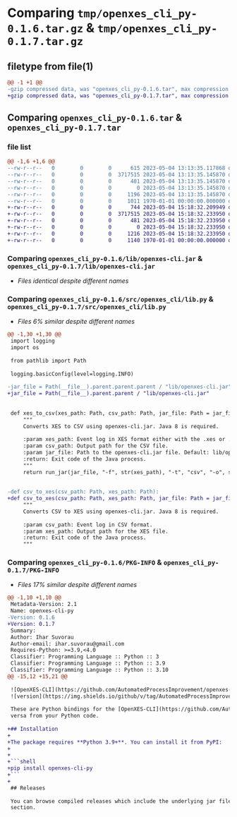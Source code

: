 # Comparing `tmp/openxes_cli_py-0.1.6.tar.gz` & `tmp/openxes_cli_py-0.1.7.tar.gz`

## filetype from file(1)

```diff
@@ -1 +1 @@
-gzip compressed data, was "openxes_cli_py-0.1.6.tar", max compression
+gzip compressed data, was "openxes_cli_py-0.1.7.tar", max compression
```

## Comparing `openxes_cli_py-0.1.6.tar` & `openxes_cli_py-0.1.7.tar`

### file list

```diff
@@ -1,6 +1,6 @@
--rw-r--r--   0        0        0      615 2023-05-04 13:13:35.117868 openxes_cli_py-0.1.6/README.md
--rw-r--r--   0        0        0  3717515 2023-05-04 13:13:35.145870 openxes_cli_py-0.1.6/lib/openxes-cli.jar
--rw-r--r--   0        0        0      481 2023-05-04 13:13:35.145870 openxes_cli_py-0.1.6/pyproject.toml
--rw-r--r--   0        0        0        0 2023-05-04 13:13:35.145870 openxes_cli_py-0.1.6/src/openxes_cli/__init__.py
--rw-r--r--   0        0        0     1196 2023-05-04 13:13:35.145870 openxes_cli_py-0.1.6/src/openxes_cli/lib.py
--rw-r--r--   0        0        0     1011 1970-01-01 00:00:00.000000 openxes_cli_py-0.1.6/PKG-INFO
+-rw-r--r--   0        0        0      744 2023-05-04 15:18:32.209949 openxes_cli_py-0.1.7/README.md
+-rw-r--r--   0        0        0  3717515 2023-05-04 15:18:32.233950 openxes_cli_py-0.1.7/lib/openxes-cli.jar
+-rw-r--r--   0        0        0      481 2023-05-04 15:18:32.233950 openxes_cli_py-0.1.7/pyproject.toml
+-rw-r--r--   0        0        0        0 2023-05-04 15:18:32.233950 openxes_cli_py-0.1.7/src/openxes_cli/__init__.py
+-rw-r--r--   0        0        0     1216 2023-05-04 15:18:32.233950 openxes_cli_py-0.1.7/src/openxes_cli/lib.py
+-rw-r--r--   0        0        0     1140 1970-01-01 00:00:00.000000 openxes_cli_py-0.1.7/PKG-INFO
```

### Comparing `openxes_cli_py-0.1.6/lib/openxes-cli.jar` & `openxes_cli_py-0.1.7/lib/openxes-cli.jar`

 * *Files identical despite different names*

### Comparing `openxes_cli_py-0.1.6/src/openxes_cli/lib.py` & `openxes_cli_py-0.1.7/src/openxes_cli/lib.py`

 * *Files 6% similar despite different names*

```diff
@@ -1,30 +1,30 @@
 import logging
 import os
 
 from pathlib import Path
 
 logging.basicConfig(level=logging.INFO)
 
-jar_file = Path(__file__).parent.parent.parent / "lib/openxes-cli.jar"
+jar_file = Path(__file__).parent.parent / "lib/openxes-cli.jar"
 
 
 def xes_to_csv(xes_path: Path, csv_path: Path, jar_file: Path = jar_file):
     """
     Converts XES to CSV using openxes-cli.jar. Java 8 is required.
 
     :param xes_path: Event log in XES format either with the .xes or .xes.gz extension.
     :param csv_path: Output path for the CSV file.
     :param jar_file: Path to the openxes-cli.jar file. Default: lib/openxes-cli.jar.
     :return: Exit code of the Java process.
     """
     return run_jar(jar_file, "-f", str(xes_path), "-t", "csv", "-o", str(csv_path))
 
 
-def csv_to_xes(csv_path: Path, xes_path: Path):
+def csv_to_xes(csv_path: Path, xes_path: Path, jar_file: Path = jar_file):
     """
     Converts CSV to XES using openxes-cli.jar. Java 8 is required.
 
     :param csv_path: Event log in CSV format.
     :param xes_path: Output path for the XES file.
     :return: Exit code of the Java process.
     """
```

### Comparing `openxes_cli_py-0.1.6/PKG-INFO` & `openxes_cli_py-0.1.7/PKG-INFO`

 * *Files 17% similar despite different names*

```diff
@@ -1,10 +1,10 @@
 Metadata-Version: 2.1
 Name: openxes-cli-py
-Version: 0.1.6
+Version: 0.1.7
 Summary: 
 Author: Ihar Suvorau
 Author-email: ihar.suvorau@gmail.com
 Requires-Python: >=3.9,<4.0
 Classifier: Programming Language :: Python :: 3
 Classifier: Programming Language :: Python :: 3.9
 Classifier: Programming Language :: Python :: 3.10
@@ -15,12 +15,21 @@
 
 ![OpenXES-CLI](https://github.com/AutomatedProcessImprovement/openxes-cli-py/actions/workflows/build.yaml/badge.svg)
 ![version](https://img.shields.io/github/v/tag/AutomatedProcessImprovement/openxes-cli-py)
 
 These are Python bindings for the [OpenXES-CLI](https://github.com/AutomatedProcessImprovement/openxes-cli) application. It allows you to convert XES files to CSV files and vice
 versa from your Python code.
 
+## Installation
+
+The package requires **Python 3.9+**. You can install it from PyPI: 
+
+
+```shell
+pip install openxes-cli-py
+```
+
 ## Releases
 
 You can browse compiled releases which include the underlying jar file in the [Releases](https://github.com/AutomatedProcessImprovement/openxes-cli-py/releases)
 section.
```

